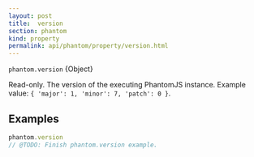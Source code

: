 ```yaml
---
layout: post
title:  version
section: phantom
kind: property
permalink: api/phantom/property/version.html
---
```


`phantom.version` {Object}

Read-only. The version of the executing PhantomJS instance. Example value: `{ 'major': 1, 'minor': 7, 'patch': 0 }`.

## Examples

```javascript
phantom.version
// @TODO: Finish phantom.version example.
```








